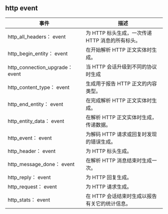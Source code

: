 ## http event
|  事件   | 描述  |
|  ----  | ----  |
| http_all_headers： event | 为 HTTP 标头生成，一次传递 HTTP 消息的所有标头。 |
| http_begin_entity： event | 在开始解析 HTTP 正文实体时生成。 |
| http_connection_upgrade： event  | 当 HTTP 会话升级到不同的协议时生成  |
| http_content_type： event | 生成用于报告 HTTP 正文的内容类型。 |
| http_end_entity： event | 在完成解析 HTTP 正文实体时生成。 |
| http_entity_data： event | 在解析 HTTP 正文实体时生成，传递数据。 |
| http_event： event | 为解码 HTTP 请求或回复时发现的错误生成。 |
| http_header： event | 为 HTTP 标头生成。 |
| http_message_done： event | 在解析 HTTP 消息结束时生成一次。 |
| http_reply： event | 为 HTTP 回复生成。 | 
| http_request： event | 为 HTTP 请求生成。 |
| http_stats： event | 在 HTTP 会话结束时生成以报告有关它的统计信息。 |